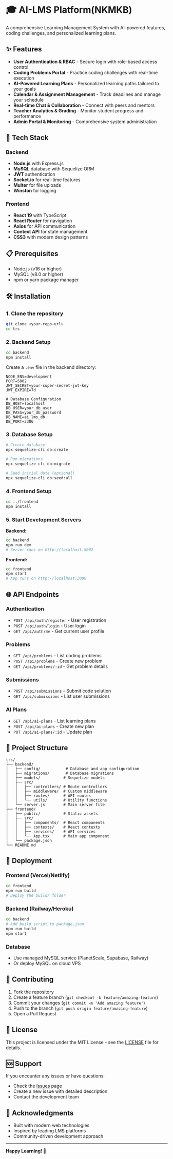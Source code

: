 # 🎓 AI-LMS Platform(NKMKB)

A comprehensive Learning Management System with AI-powered features, coding challenges, and personalized learning plans.

## ✨ Features

- **User Authentication & RBAC** - Secure login with role-based access control
- **Coding Problems Portal** - Practice coding challenges with real-time execution
- **AI-Powered Learning Plans** - Personalized learning paths tailored to your goals
- **Calendar & Assignment Management** - Track deadlines and manage your schedule
- **Real-time Chat & Collaboration** - Connect with peers and mentors
- **Teacher Analytics & Grading** - Monitor student progress and performance
- **Admin Portal & Monitoring** - Comprehensive system administration

## 🚀 Tech Stack

### Backend
- **Node.js** with Express.js
- **MySQL** database with Sequelize ORM
- **JWT** authentication
- **Socket.io** for real-time features
- **Multer** for file uploads
- **Winston** for logging

### Frontend
- **React 19** with TypeScript
- **React Router** for navigation
- **Axios** for API communication
- **Context API** for state management
- **CSS3** with modern design patterns

## 📋 Prerequisites

- Node.js (v16 or higher)
- MySQL (v8.0 or higher)
- npm or yarn package manager

## 🛠️ Installation

### 1. Clone the repository
```bash
git clone <your-repo-url>
cd trs
```

### 2. Backend Setup
```bash
cd backend
npm install
```

Create a `.env` file in the backend directory:
```env
NODE_ENV=development
PORT=5002
JWT_SECRET=your-super-secret-jwt-key
JWT_EXPIRE=7d

# Database Configuration
DB_HOST=localhost
DB_USER=your_db_user
DB_PASS=your_db_password
DB_NAME=ai_lms_db
DB_PORT=3306
```

### 3. Database Setup
```bash
# Create database
npx sequelize-cli db:create

# Run migrations
npx sequelize-cli db:migrate

# Seed initial data (optional)
npx sequelize-cli db:seed:all
```

### 4. Frontend Setup
```bash
cd ../frontend
npm install
```

### 5. Start Development Servers

**Backend:**
```bash
cd backend
npm run dev
# Server runs on http://localhost:5002
```

**Frontend:**
```bash
cd frontend
npm start
# App runs on http://localhost:3000
```

## 🌐 API Endpoints

### Authentication
- `POST /api/auth/register` - User registration
- `POST /api/auth/login` - User login
- `GET /api/auth/me` - Get current user profile

### Problems
- `GET /api/problems` - List coding problems
- `POST /api/problems` - Create new problem
- `GET /api/problems/:id` - Get problem details

### Submissions
- `POST /api/submissions` - Submit code solution
- `GET /api/submissions` - List user submissions

### AI Plans
- `GET /api/ai-plans` - List learning plans
- `POST /api/ai-plans` - Create new plan
- `PUT /api/ai-plans/:id` - Update plan

## 📁 Project Structure

```
trs/
├── backend/
│   ├── config/           # Database and app configuration
│   ├── migrations/       # Database migrations
│   ├── models/          # Sequelize models
│   ├── src/
│   │   ├── controllers/ # Route controllers
│   │   ├── middleware/  # Custom middleware
│   │   ├── routes/      # API routes
│   │   └── utils/       # Utility functions
│   └── server.js        # Main server file
├── frontend/
│   ├── public/          # Static assets
│   ├── src/
│   │   ├── components/  # React components
│   │   ├── contexts/    # React contexts
│   │   ├── services/    # API services
│   │   └── App.tsx      # Main app component
│   └── package.json
└── README.md
```

## 🚀 Deployment

### Frontend (Vercel/Netlify)
```bash
cd frontend
npm run build
# Deploy the build/ folder
```

### Backend (Railway/Heroku)
```bash
cd backend
# Add build script to package.json
npm run build
npm start
```

### Database
- Use managed MySQL service (PlanetScale, Supabase, Railway)
- Or deploy MySQL on cloud VPS

## 🤝 Contributing

1. Fork the repository
2. Create a feature branch (`git checkout -b feature/amazing-feature`)
3. Commit your changes (`git commit -m 'Add amazing feature'`)
4. Push to the branch (`git push origin feature/amazing-feature`)
5. Open a Pull Request

## 📝 License

This project is licensed under the MIT License - see the [LICENSE](LICENSE) file for details.

## 🆘 Support

If you encounter any issues or have questions:
- Check the [Issues](https://github.com/yourusername/trs/issues) page
- Create a new issue with detailed description
- Contact the development team

## 🙏 Acknowledgments

- Built with modern web technologies
- Inspired by leading LMS platforms
- Community-driven development approach

---

**Happy Learning! 🎉**
